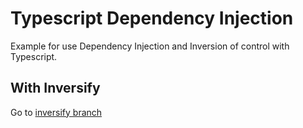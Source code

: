 # Typescript Dependency Injection

Example for use Dependency Injection and Inversion of control with Typescript.

## With Inversify

Go to [inversify branch](https://github.com/crissancar/typescript-ioc/tree/inversify)
